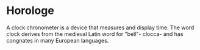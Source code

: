 # Horologe
A clock chronometer is a device that measures and display time. The word clock derives from the medieval Latin word for "bell"- clocca- and has congnates in many European languages.
